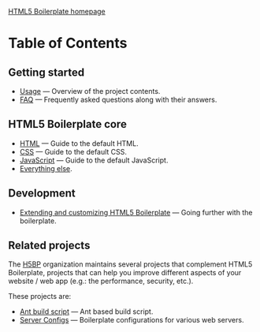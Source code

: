 [HTML5 Boilerplate homepage](http://html5boilerplate.com)

# Table of Contents

## Getting started

* [Usage](usage.md) — Overview of the project contents.
* [FAQ](faq.md) — Frequently asked questions along with their answers.

## HTML5 Boilerplate core

* [HTML](html.md) — Guide to the default HTML.
* [CSS](css.md) — Guide to the default CSS.
* [JavaScript](js.md) — Guide to the default JavaScript.
* [Everything else](misc.md).

## Development

* [Extending and customizing HTML5 Boilerplate](extend.md) — Going further
  with the boilerplate.

## Related projects

The [H5BP](https://github.com/h5bp) organization maintains several projects
that complement HTML5 Boilerplate, projects that can help you improve different
aspects of your website / web app (e.g.: the performance, security, etc.).

These projects are:

* [Ant build script](https://github.com/h5bp/ant-build-script) — Ant based
  build script.
* [Server Configs](https://github.com/h5bp/server-configs) — Boilerplate
  configurations for various web servers.
